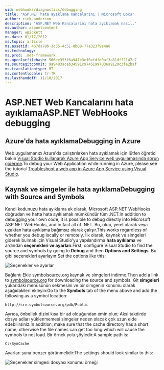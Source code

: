 ```yaml
---
uid: webhooks/diagnostics/debugging
title: "ASP.NET hata ayıklama Kancalarını | Microsoft Docs"
author: rick-anderson
description: "ASP.NET Web Kancalarını hata ayıklamak nasıl."
ms.author: aspnetcontent
manager: wpickett
ms.date: 01/17/2012
ms.topic: article
ms.assetid: 467da78b-3c35-4c51-8b08-77a32379e4a8
ms.technology: 
ms.prod: .net-framework
ms.openlocfilehash: 566ee353f6a947e3ef0efdfd0af3a81dff2147c7
ms.sourcegitcommit: 9a9483aceb34591c97451997036a9120c3fe2baf
ms.translationtype: MT
ms.contentlocale: tr-TR
ms.lasthandoff: 11/10/2017
---
```

# <a name="aspnet-webhooks-debugging"></a><span data-ttu-id="fc520-103">ASP.NET Web Kancalarını hata ayıklama</span><span class="sxs-lookup"><span data-stu-id="fc520-103">ASP.NET WebHooks debugging</span></span>  

## <a name="debugging-in-azure"></a><span data-ttu-id="fc520-104">Azure'da hata ayıklama</span><span class="sxs-lookup"><span data-stu-id="fc520-104">Debugging in Azure</span></span>

<span data-ttu-id="fc520-105">Web uygulamanızı Azure'da çalıştırılırken hata ayıklamak için lütfen öğretici bakın [Visual Studio kullanarak Azure App Service web uygulamasında sorun giderme](https://azure.microsoft.com/en-us/documentation/articles/web-sites-dotnet-troubleshoot-visual-studio/#webserverlogs).</span><span class="sxs-lookup"><span data-stu-id="fc520-105">To debug your Web Application while running in Azure, please see the tutorial [Troubleshoot a web app in Azure App Service using Visual Studio](https://azure.microsoft.com/en-us/documentation/articles/web-sites-dotnet-troubleshoot-visual-studio/#webserverlogs).</span></span>

## <a name="debugging-with-source-and-symbols"></a><span data-ttu-id="fc520-106">Kaynak ve simgeler ile hata ayıklama</span><span class="sxs-lookup"><span data-stu-id="fc520-106">Debugging with Source and Symbols</span></span>

<span data-ttu-id="fc520-107">Kendi kodunuzu hata ayıklama ek olarak, Microsoft ASP.NET WebHooks doğrudan ve hatta hata ayıklamak mümkündür tüm .NET.</span><span class="sxs-lookup"><span data-stu-id="fc520-107">In addition to debugging your own code, it is possible to debug directly into Microsoft ASP.NET WebHooks, and in fact all of .NET.</span></span> <span data-ttu-id="fc520-108">Bu, olup, yerel olarak veya uzaktan hata ayıklama bağımsız olarak çalışır.</span><span class="sxs-lookup"><span data-stu-id="fc520-108">This works regardless of whether you debug locally or remotely.</span></span> <span data-ttu-id="fc520-109">İlk olarak, kaynak ve simgeleri giderek bulmak için Visual Studio'yu yapılandırma **hata ayıklama** ve ardından **seçenekleri ve ayarları**.</span><span class="sxs-lookup"><span data-stu-id="fc520-109">First, configure Visual Studio to find the source and symbols by going to **Debug** and then **Options and Settings**.</span></span> <span data-ttu-id="fc520-110">Bu gibi seçenekleri ayarlayın:</span><span class="sxs-lookup"><span data-stu-id="fc520-110">Set the options like this:</span></span>

![Seçenekler ve ayarlar](_static/SourceSymbols.png)

<span data-ttu-id="fc520-112">Bağlantı Ekle [symbolsource.org](http://symbolsource.org) kaynak ve simgeleri indirme.</span><span class="sxs-lookup"><span data-stu-id="fc520-112">Then add a link to [symbolsource.org](http://symbolsource.org) for downloading the source and symbols.</span></span> <span data-ttu-id="fc520-113">Git **simgeleri** yukarıdaki menüsünün sekmesini ve bir simgenin konumu olarak aşağıdakileri ekleyin:</span><span class="sxs-lookup"><span data-stu-id="fc520-113">Go to the **Symbols** tab of the menu above and add the following as a symbol location:</span></span>

```
http://srv.symbolsource.org/pdb/Public
```

<span data-ttu-id="fc520-114">Ayrıca, önbellek dizini kısa bir ad olduğundan emin olun; Aksi takdirde dosya adları yüklenmemesi simgeler neden olacak çok uzun elde edebilirsiniz.</span><span class="sxs-lookup"><span data-stu-id="fc520-114">In addition, make sure that the cache directory has a short name; otherwise the file names can get too long which will cause the symbols to not load.</span></span> <span data-ttu-id="fc520-115">Bir örnek yolu şöyledir:</span><span class="sxs-lookup"><span data-stu-id="fc520-115">A sample path is:</span></span>

```
C:\SymCache
```

<span data-ttu-id="fc520-116">Ayarları şuna benzer görünmelidir:</span><span class="sxs-lookup"><span data-stu-id="fc520-116">The settings should look similar to this:</span></span>

![Seçenekler simgesi dosyası konumu örneği](_static/SymSource.png)
